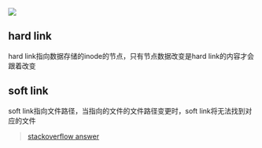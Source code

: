![](https://i.stack.imgur.com/ka2ab.jpg)

## hard link
hard link指向数据存储的inode的节点，只有节点数据改变是hard link的内容才会跟着改变

## soft link
soft link指向文件路径，当指向的文件的文件路径变更时，soft link将无法找到对应的文件

> [stackoverflow answer](https://stackoverflow.com/a/1531795) 